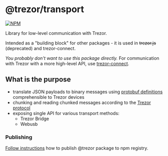 # @trezor/transport

[![NPM](https://img.shields.io/npm/v/@trezor/transport.svg)](https://www.npmjs.org/package/@trezor/transport)

Library for low-level communication with Trezor.

Intended as a "building block" for other packages - it is used in ~~trezor.js~~ (deprecated) and trezor-connect.

_You probably don't want to use this package directly._ For communication with Trezor with a more high-level API, use [trezor-connect](https://github.com/trezor/connect).

## What is the purpose

-   translate JSON payloads to binary messages using [protobuf definitions](https://github.com/trezor/trezor-common/tree/master/protob) comprehensible to Trezor devices
-   chunking and reading chunked messages according to the [Trezor protocol](https://github.com/trezor/trezor-common/blob/master/protob/protocol.md)
-   exposing single API for various transport methods:
    -   Trezor Bridge
    -   Webusb

### Publishing

[Follow instructions](../../docs/releases/npm-packages.md) how to publish @trezor package to npm registry.
